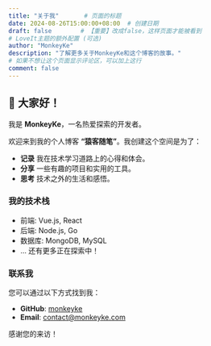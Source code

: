 ```yaml
---
title: "关于我"       # 页面的标题
date: 2024-08-26T15:00:00+08:00  # 创建日期
draft: false        # 【重要】改成false，这样页面才能被看到
# LoveIt主题的额外配置 (可选)
author: "MonkeyKe"
description: "了解更多关于MonkeyKe和这个博客的故事。"
# 如果不想让这个页面显示评论区，可以加上这行
comment: false
---
```


## 👋 大家好！

我是 **MonkeyKe**，一名热爱探索的开发者。

欢迎来到我的个人博客 **“猿客随笔”**。我创建这个空间是为了：

- **记录** 我在技术学习道路上的心得和体会。
- **分享** 一些有趣的项目和实用的工具。
- **思考** 技术之外的生活和感悟。

### 我的技术栈

- 前端: Vue.js, React
- 后端: Node.js, Go
- 数据库: MongoDB, MySQL
- ... 还有更多正在探索中！

### 联系我

您可以通过以下方式找到我：

*   **GitHub**: [monkeyke](https://github.com/monkeyke)
*   **Email**: [contact@monkeyke.com](mailto:contact@monkeyke.com)

感谢您的来访！
